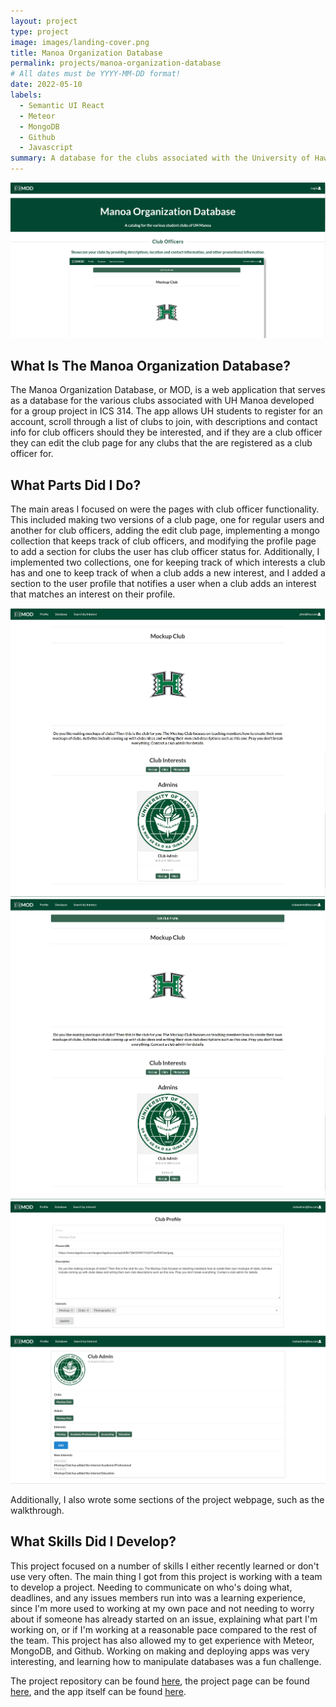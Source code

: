 ```yaml
---
layout: project
type: project
image: images/landing-cover.png
title: Manoa Organization Database
permalink: projects/manoa-organization-database
# All dates must be YYYY-MM-DD format!
date: 2022-05-10
labels:
  - Semantic UI React
  - Meteor
  - MongoDB
  - Github
  - Javascript
summary: A database for the clubs associated with the University of Hawaii at Manoa.
---
```


<img class="ui image" src="../images/landing.png">

## What Is The Manoa Organization Database?

The Manoa Organization Database, or MOD, is a web application that serves as a database for the various clubs associated with UH Manoa developed for a group project in ICS 314. The app allows UH students to register for an account, scroll through a list of clubs to join, with descriptions and contact info for club officers should they be interested, and if they are a club officer they can edit the club page for any clubs that the are registered as a club officer for.

## What Parts Did I Do?

The main areas I focused on were the pages with club officer functionality. This included making two versions of a club page, one for regular users and another for club officers, adding the edit club page, implementing a mongo collection that keeps track of club officers, and modifying the profile page to add a section for clubs the user has club officer status for. Additionally, I implemented two collections, one for keeping track of which interests a club has and one to keep track of when a club adds a new interest, and I added a section to the user profile that notifies a user when a club adds an interest that matches an interest on their profile.

<div class="ui small rounded images">
  <img class="ui image" src="../images/club-page.png">
  <img class="ui image" src="../images/mockup-club.png">
  <img class="ui image" src="../images/edit-club-page.png">
  <img class="ui image" src="../images/updated-user.png">
</div>

Additionally, I also wrote some sections of the project webpage, such as the walkthrough.

## What Skills Did I Develop?

This project focused on a number of skills I either recently learned or don't use very often. The main thing I got from this project is working with a team to develop a project. Needing to communicate on who's doing what, deadlines, and any issues members run into was a learning experience, since I'm more used to working at my own pace and not needing to worry about if someone has already started on an issue, explaining what part I'm working on, or if I'm working at a reasonable pace compared to the rest of the team. This project has also allowed my to get experience with Meteor, MongoDB, and Github. Working on making and deploying apps was very interesting, and learning how to manipulate databases was a fun challenge.

The project repository can be found [here](https://manoa-organization-database.github.io/), the project page can be found [here](https://github.com/manoa-organization-database/manoa-organization-database), and the app itself can be found [here](https://manoa-organization-database.xyz/).
